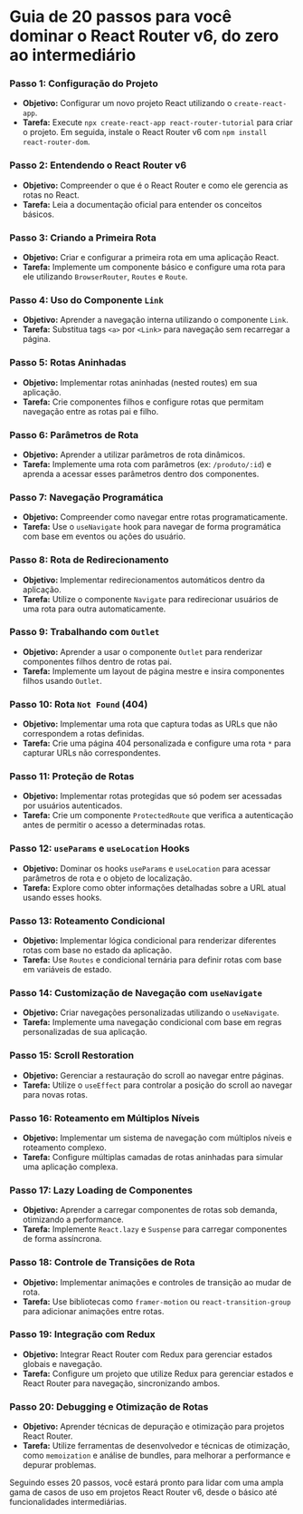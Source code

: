 # Guia de 20 passos para você dominar o React Router v6, do zero ao intermediário

### **Passo 1: Configuração do Projeto**

- **Objetivo:** Configurar um novo projeto React utilizando o `create-react-app`.
- **Tarefa:** Execute `npx create-react-app react-router-tutorial` para criar o projeto. Em seguida, instale o React
  Router v6 com `npm install react-router-dom`.

### **Passo 2: Entendendo o React Router v6**

- **Objetivo:** Compreender o que é o React Router e como ele gerencia as rotas no React.
- **Tarefa:** Leia a documentação oficial para entender os conceitos básicos.

### **Passo 3: Criando a Primeira Rota**

- **Objetivo:** Criar e configurar a primeira rota em uma aplicação React.
- **Tarefa:** Implemente um componente básico e configure uma rota para ele utilizando `BrowserRouter`, `Routes`
  e `Route`.

### **Passo 4: Uso do Componente `Link`**

- **Objetivo:** Aprender a navegação interna utilizando o componente `Link`.
- **Tarefa:** Substitua tags `<a>` por `<Link>` para navegação sem recarregar a página.

### **Passo 5: Rotas Aninhadas**

- **Objetivo:** Implementar rotas aninhadas (nested routes) em sua aplicação.
- **Tarefa:** Crie componentes filhos e configure rotas que permitam navegação entre as rotas pai e filho.

### **Passo 6: Parâmetros de Rota**

- **Objetivo:** Aprender a utilizar parâmetros de rota dinâmicos.
- **Tarefa:** Implemente uma rota com parâmetros (ex: `/produto/:id`) e aprenda a acessar esses parâmetros dentro dos
  componentes.

### **Passo 7: Navegação Programática**

- **Objetivo:** Compreender como navegar entre rotas programaticamente.
- **Tarefa:** Use o `useNavigate` hook para navegar de forma programática com base em eventos ou ações do usuário.

### **Passo 8: Rota de Redirecionamento**

- **Objetivo:** Implementar redirecionamentos automáticos dentro da aplicação.
- **Tarefa:** Utilize o componente `Navigate` para redirecionar usuários de uma rota para outra automaticamente.

### **Passo 9: Trabalhando com `Outlet`**

- **Objetivo:** Aprender a usar o componente `Outlet` para renderizar componentes filhos dentro de rotas pai.
- **Tarefa:** Implemente um layout de página mestre e insira componentes filhos usando `Outlet`.

### **Passo 10: Rota `Not Found` (404)**

- **Objetivo:** Implementar uma rota que captura todas as URLs que não correspondem a rotas definidas.
- **Tarefa:** Crie uma página 404 personalizada e configure uma rota `*` para capturar URLs não correspondentes.

### **Passo 11: Proteção de Rotas**

- **Objetivo:** Implementar rotas protegidas que só podem ser acessadas por usuários autenticados.
- **Tarefa:** Crie um componente `ProtectedRoute` que verifica a autenticação antes de permitir o acesso a determinadas
  rotas.

### **Passo 12: `useParams` e `useLocation` Hooks**

- **Objetivo:** Dominar os hooks `useParams` e `useLocation` para acessar parâmetros de rota e o objeto de localização.
- **Tarefa:** Explore como obter informações detalhadas sobre a URL atual usando esses hooks.

### **Passo 13: Roteamento Condicional**

- **Objetivo:** Implementar lógica condicional para renderizar diferentes rotas com base no estado da aplicação.
- **Tarefa:** Use `Routes` e condicional ternária para definir rotas com base em variáveis de estado.

### **Passo 14: Customização de Navegação com `useNavigate`**

- **Objetivo:** Criar navegações personalizadas utilizando o `useNavigate`.
- **Tarefa:** Implemente uma navegação condicional com base em regras personalizadas de sua aplicação.

### **Passo 15: Scroll Restoration**

- **Objetivo:** Gerenciar a restauração do scroll ao navegar entre páginas.
- **Tarefa:** Utilize o `useEffect` para controlar a posição do scroll ao navegar para novas rotas.

### **Passo 16: Roteamento em Múltiplos Níveis**

- **Objetivo:** Implementar um sistema de navegação com múltiplos níveis e roteamento complexo.
- **Tarefa:** Configure múltiplas camadas de rotas aninhadas para simular uma aplicação complexa.

### **Passo 17: Lazy Loading de Componentes**

- **Objetivo:** Aprender a carregar componentes de rotas sob demanda, otimizando a performance.
- **Tarefa:** Implemente `React.lazy` e `Suspense` para carregar componentes de forma assíncrona.

### **Passo 18: Controle de Transições de Rota**

- **Objetivo:** Implementar animações e controles de transição ao mudar de rota.
- **Tarefa:** Use bibliotecas como `framer-motion` ou `react-transition-group` para adicionar animações entre rotas.

### **Passo 19: Integração com Redux**

- **Objetivo:** Integrar React Router com Redux para gerenciar estados globais e navegação.
- **Tarefa:** Configure um projeto que utilize Redux para gerenciar estados e React Router para navegação, sincronizando
  ambos.

### **Passo 20: Debugging e Otimização de Rotas**

- **Objetivo:** Aprender técnicas de depuração e otimização para projetos React Router.
- **Tarefa:** Utilize ferramentas de desenvolvedor e técnicas de otimização, como `memoization` e análise de bundles,
  para melhorar a performance e depurar problemas.

Seguindo esses 20 passos, você estará pronto para lidar com uma ampla gama de casos de uso em projetos React Router v6,
desde o básico até funcionalidades intermediárias.